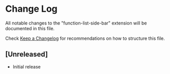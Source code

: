 # Change Log

All notable changes to the "function-list-side-bar" extension will be documented in this file.

Check [Keep a Changelog](http://keepachangelog.com/) for recommendations on how to structure this file.

## [Unreleased]

- Initial release